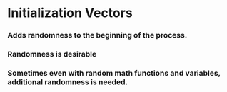 # Initialization Vectors

### Adds randomness to the beginning of the process.

### Randomness is desirable

### Sometimes even with random math functions and variables, additional randomness is needed.
